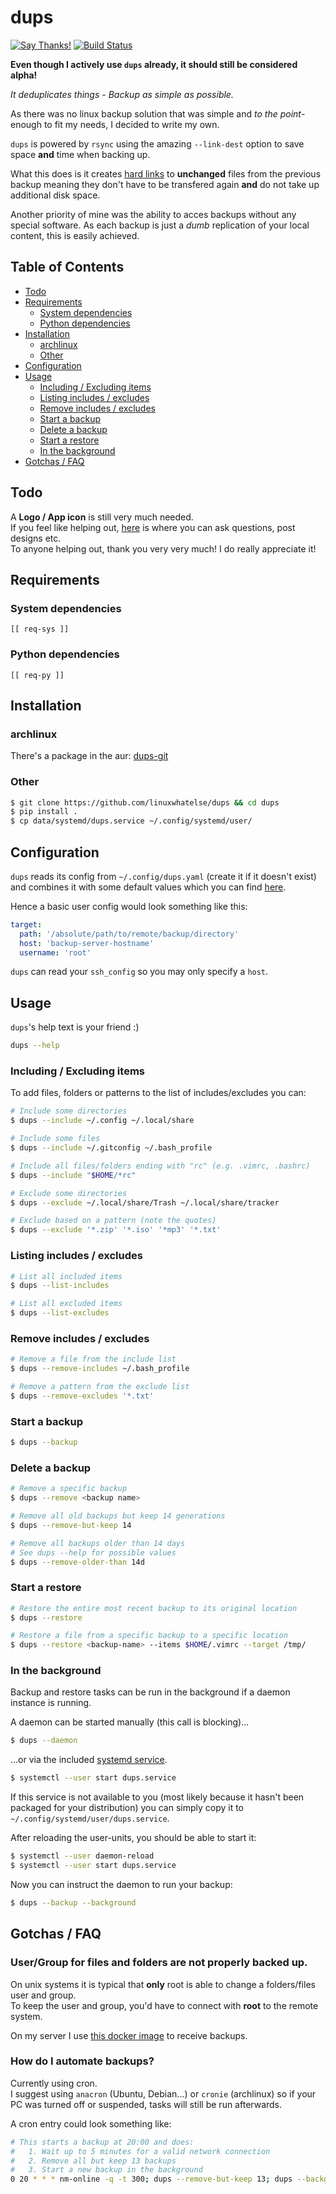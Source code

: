 dups
====
[![Say Thanks!](https://img.shields.io/badge/say-thanks-e91e63.svg)](https://saythanks.io/to/tadly)
[![Build Status](https://travis-ci.org/linuxwhatelse/dups.svg?branch=master)](https://travis-ci.org/linuxwhatelse/dups)

**Even though I actively use `dups` already, it should still be considered alpha!**

_It deduplicates things - Backup as simple as possible._

As there was no linux backup solution that was simple and
_to the point_-enough to fit my needs, I decided to write my own.

`dups` is powered by `rsync` using the amazing `--link-dest` option to
save space **and** time when backing up.

What this does is it creates [hard links](https://en.wikipedia.org/wiki/Hard_link) to **unchanged** files from the
previous backup meaning they don't have to be transfered again **and** do not
take up additional disk space.

Another priority of mine was the ability to acces backups without any special
software.
As each backup is just a _dumb_ replication of your local content, this is
easily achieved.


## Table of Contents
* [Todo](#todo)
* [Requirements](#requirements)
  * [System dependencies](#system-dependencies)
  * [Python dependencies](#python-dependencies)
* [Installation](#installation)
  * [archlinux](#archlinux)
  * [Other](#other)
* [Configuration](#configuration)
* [Usage](#usage)
  * [Including / Excluding items](#including-/-excluding-items)
  * [Listing includes / excludes](#listing-includes-/-excludes)
  * [Remove includes / excludes](#remove-includes-/-excludes)
  * [Start a backup](#start-a-backup)
  * [Delete a backup](#delete-a-backup)
  * [Start a restore](#start-a-restore)
  * [In the background](#in-the-background)
* [Gotchas / FAQ](#gotchas-faq)

## Todo
A **Logo / App icon** is still very much needed.  
If you feel like helping out, [here](https://github.com/linuxwhatelse/dups/issues/4) is where you can ask questions, post designs etc.  
To anyone helping out, thank you very very much! I do really appreciate it!


## Requirements
### System dependencies
```
[[ req-sys ]]
```

### Python dependencies
```
[[ req-py ]]
```


## Installation
### archlinux
There's a package in the aur: [dups-git](https://aur.archlinux.org/packages/dups-git/)

### Other
```sh
$ git clone https://github.com/linuxwhatelse/dups && cd dups
$ pip install .
$ cp data/systemd/dups.service ~/.config/systemd/user/
```


## Configuration
`dups` reads its config from `~/.config/dups.yaml` (create it if it doesn't
exist) and combines it with some default values which you can find [here](dups/data/config.yaml).

Hence a basic user config would look something like this:
```yaml
target:
  path: '/absolute/path/to/remote/backup/directory'
  host: 'backup-server-hostname'
  username: 'root'
```
`dups` can read your `ssh_config` so you may only specify a `host`.


## Usage
`dups`'s help text is your friend :)
```sh
dups --help
```

### Including / Excluding items
To add files, folders or patterns to the list of includes/excludes you can:
```sh
# Include some directories
$ dups --include ~/.config ~/.local/share

# Include some files
$ dups --include ~/.gitconfig ~/.bash_profile

# Include all files/folders ending with "rc" (e.g. .vimrc, .bashrc)
$ dups --include "$HOME/*rc"

# Exclude some directories
$ dups --exclude ~/.local/share/Trash ~/.local/share/tracker

# Exclude based on a pattern (note the quotes)
$ dups --exclude '*.zip' '*.iso' '*mp3' '*.txt'
```

### Listing includes / excludes
```sh
# List all included items
$ dups --list-includes

# List all excluded items
$ dups --list-excludes
```

### Remove includes / excludes
```sh
# Remove a file from the include list
$ dups --remove-includes ~/.bash_profile

# Remove a pattern from the exclude list
$ dups --remove-excludes '*.txt'
```

### Start a backup
```sh
$ dups --backup
```


### Delete a backup
```sh
# Remove a specific backup
$ dups --remove <backup name>

# Remove all old backups but keep 14 generations
$ dups --remove-but-keep 14

# Remove all backups older than 14 days
# See dups --help for possible values
$ dups --remove-older-than 14d
```

### Start a restore
```sh
# Restore the entire most recent backup to its original location
$ dups --restore

# Restore a file from a specific backup to a specific location
$ dups --restore <backup-name> --items $HOME/.vimrc --target /tmp/
```

### In the background
Backup and restore tasks can be run in the background if a daemon instance is running.

A daemon can be started manually (this call is blocking)...
```sh
$ dups --daemon
```

...or via the included [systemd service](/data/systemd/dups.service).
```sh
$ systemctl --user start dups.service
```
If this service is not available to you (most likely because it hasn't been packaged for your distribution) you can simply copy it to `~/.config/systemd/user/dups.service`.

After reloading the user-units, you should be able to start it:
```sh
$ systemctl --user daemon-reload
$ systemctl --user start dups.service
```

Now you can instruct the daemon to run your backup:
```sh
$ dups --backup --background
```


## Gotchas / FAQ
### User/Group for files and folders are not properly backed up.
On unix systems it is typical that **only** root is able to change a folders/files
user and group.  
To keep the user and group, you'd have to connect with **root** to the remote system.  

On my server I use [this docker image](https://hub.docker.com/r/kyleondy/rsync/) to receive backups.

### How do I automate backups?
Currently using cron.  
I suggest using `anacron` (Ubuntu, Debian...) or `cronie` (archlinux) so if your PC was turned off or suspended, tasks will still be run afterwards.

A cron entry could look something like:
```sh
# This starts a backup at 20:00 and does:
#   1. Wait up to 5 minutes for a valid network connection
#   2. Remove all but keep 13 backups
#   3. Start a new backup in the background
0 20 * * * nm-online -q -t 300; dups --remove-but-keep 13; dups --background --backup
```
